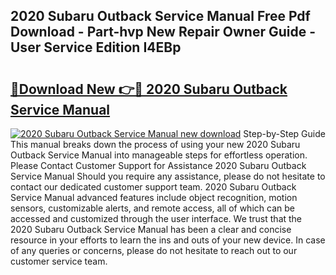 ## 2020 Subaru Outback Service Manual Free Pdf Download - Part-hvp New Repair Owner Guide - User Service Edition I4EBp

# <h2><a href="http://bc17008.oget.top/?id=2020+Subaru+Outback+Service+Manual">🔗Download New 👉🔴 2020 Subaru Outback Service Manual</a></h2>

[![2020 Subaru Outback Service Manual new download](https://i.imgur.com/5g1atiW.png)](http://bc17008.oget.top/?id=2020+Subaru+Outback+Service+Manual)
Step-by-Step Guide This manual breaks down the process of using your new 2020 Subaru Outback Service Manual into manageable steps for effortless operation. Please Contact Customer Support for Assistance 2020 Subaru Outback Service Manual Should you require any assistance, please do not hesitate to contact our dedicated customer support team. 2020 Subaru Outback Service Manual advanced features include object recognition, motion sensors, customizable alerts, and remote access, all of which can be accessed and customized through the user interface. We trust that the 2020 Subaru Outback Service Manual has been a clear and concise resource in your efforts to learn the ins and outs of your new device. In case of any queries or concerns, please do not hesitate to reach out to our customer service team.
